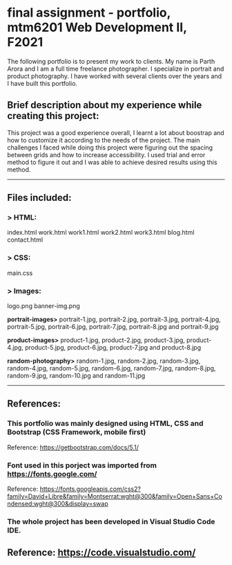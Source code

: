# final assignment - portfolio, mtm6201 Web Development II, F2021

The following portfolio is to present my work to clients. My name is Parth Arora and I am a full time freelance photographer. I specialize in portrait and product photography. I have worked with several clients over the years and I have built this portfolio.

## Brief description about my experience while creating this project:
This project was a good experience overall, I learnt a lot about boostrap and how to customize it according to the needs of the project. The main challenges I faced while doing this project were figuring out the spacing between grids and how to increase accessibility. I used trial and error method to figure it out and I was able to achieve desired results using this method.

---

## Files included:

### > HTML: 
index.html
work.html
work1.html
work2.html
work3.html
blog.html
contact.html

### > CSS:
main.css

### > Images:
logo.png
banner-img.png

**portrait-images>**
portrait-1.jpg, portrait-2.jpg, portrait-3.jpg, portrait-4.jpg, portrait-5.jpg, portrait-6.jpg, portrait-7.jpg, portrait-8.jpg and portrait-9.jpg

**product-images>**
product-1.jpg, product-2.jpg, product-3.jpg, product-4.jpg, product-5.jpg, product-6.jpg, product-7.jpg and product-8.jpg

**random-photography>**
random-1.jpg, random-2.jpg, random-3.jpg, random-4.jpg, random-5.jpg, random-6.jpg, random-7.jpg, random-8.jpg, random-9.jpg, random-10.jpg and random-11.jpg

---

## References:
### This portfolio was mainly designed using HTML, CSS and Bootstrap (CSS Framework, mobile first)
Reference: https://getbootstrap.com/docs/5.1/

### Font used in this porject was imported from https://fonts.google.com/
Reference: https://fonts.googleapis.com/css2?family=David+Libre&family=Montserrat:wght@300&family=Open+Sans+Condensed:wght@300&display=swap 

### The whole project has been developed in Visual Studio Code IDE.
Reference: https://code.visualstudio.com/
---